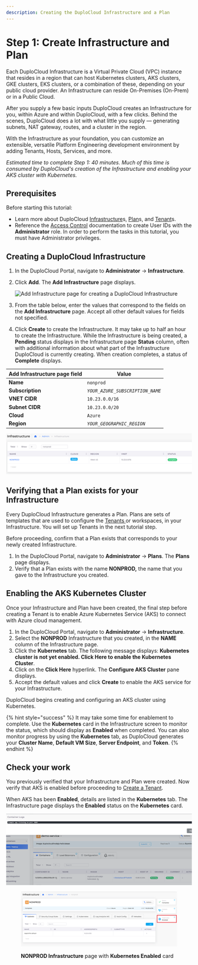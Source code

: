 ```yaml
---
description: Creating the DuploCloud Infrastructure and a Plan
---
```


# Step 1:  Create Infrastructure and Plan

Each DuploCloud Infrastructure is a Virtual Private Cloud (VPC) instance that resides in a region that can host Kubernetes clusters, AKS clusters, GKE clusters, EKS clusters, or a combination of these, depending on your public cloud provider. An Infrastructure can reside On-Premises (On-Prem) or in a Public Cloud.

After you supply a few basic inputs DuploCloud creates an Infrastructure for you, within Azure and within DuploCloud, with a few clicks. Behind the scenes, DuploCloud does a lot with what little you supply — generating subnets, NAT gateway, routes, and a cluster in the region.

With the Infrastructure as your foundation, you can customize an extensible, versatile Platform Engineering development environment by adding Tenants, Hosts, Services, and more.

_Estimated time to complete Step 1: 40 minutes. Much of this time is consumed by DuploCloud's creation of the Infrastructure and enabling your AKS cluster with Kubernetes._

## Prerequisites

Before starting this tutorial:

* Learn more about DuploCloud [Infrastructure](../../getting-started/application-focussed-interface/infrastructure.md)s, [Plan](../../getting-started/application-focussed-interface/plan.md)s, and [Tenant](../../getting-started/application-focussed-interface/tenant.md)s.
* Reference the [Access Control](../../administrator-tools/access-control/) documentation to create User IDs with the **Administrator** role. In order to perform the tasks in this tutorial, you must have Administrator privileges.

## Creating a DuploCloud Infrastructure

1. In the DuploCloud Portal, navigate to **Administrator** -> **Infrastructure**.&#x20;
2.  Click **Add**. The **Add Infrastructure** page displays.

    ![Add Infrastructure page for creating a DuploCloud Infrastructure](<../../.gitbook/assets/image (44) (1).png>)
3. From the table below, enter the values that correspond to the fields on the **Add Infrastructure** page. Accept all other default values for fields not specified.&#x20;
4. Click **Create** to create the Infrastructure. It may take up to half an hour to create the Infrastructure. While the Infrastructure is being created, a **Pending** status displays in the Infrastructure page **Status** column, often with additional information about what part of the Infrastructure DuploCloud is currently creating. When creation completes, a status of **Complete** displays.&#x20;

| Add Infrastructure page field  | Value                            |
| ------------------------------ | -------------------------------- |
| **Name**                       | `nonprod`                        |
| **Subscription**               | _`YOUR_AZURE_SUBSCRIPTION_NAME`_ |
| **VNET CIDR**                  | `10.23.0.0/16`                   |
| **Subnet CIDR**                | `10.23.0.0/20`                   |
| **Cloud**                      | `Azure`                          |
| **Region**                     | _`YOUR_GEOGRAPHIC_REGION`_       |

![Infrastructure creation with a status of Complete](<../../.gitbook/assets/image (30).png>)

## Verifying that a Plan exists for your Infrastructure

Every DuploCloud Infrastructure generates a Plan. Plans are sets of templates that are used to configure the [Tenants ](../../getting-started/application-focussed-interface/tenant.md)or workspaces, in your Infrastructure. You will set up Tenants in the next tutorial step.

Before proceeding, confirm that a Plan exists that corresponds to your newly created Infrastructure.

1. In the DuploCloud Portal, navigate to **Administrator** -> **Plans**. The **Plans** page displays.
2. Verify that a Plan exists with the name **NONPROD,** the name that you gave to the Infrastructure you created.

## Enabling the AKS Kubernetes Cluster

Once your Infrastructure and Plan have been created, the final step before creating a Tenant is to enable Azure Kubernetes Service (AKS) to connect with Azure cloud management.

1. In the DuploCloud Portal, navigate to **Administrator** -> **Infrastructure**.
2. Select the **NONPROD** Infrastructure that you created, in the **NAME** column of the Infrastructure page.
3. Click the **Kubernetes** tab. The following message displays: **Kubernetes cluster is not yet enabled. Click Here to enable the Kubernetes Cluster**.
4. Click on the **Click Here** hyperlink. The **Configure AKS Cluster** pane displays.
5. Accept the default values and click **Create** to enable the AKS service for your Infrastructure.&#x20;

DuploCloud begins creating and configuring an AKS cluster using Kubernetes.&#x20;

{% hint style="success" %}
It may take some time for enablement to complete. Use the **Kubernetes** card in the Infrastructure screen to monitor the status, which should display as **Enabled** when completed. You can also monitor progress by using the **Kubernetes** tab, as DuploCloud generates your **Cluster Name**, **Default VM Size**, **Server Endpoint**, and **Token**.&#x20;
{% endhint %}

## Check your work

You previously verified that your Infrastructure and Plan were created. Now verify that AKS is enabled before proceeding to [Create a Tenant](step-2-tenant.md).

When AKS has been **Enabled**, details are listed in the **Kubernetes** tab. The Infrastructure page displays the **Enabled** status on the **Kubernetes** card.

![Kubernetes tab in the Infrastructure page with details about your configured AKS cluster ](<../../.gitbook/assets/image (38).png>)

<figure><img src="../../.gitbook/assets/Azure_GS_Infra_3_Verify.png" alt=""><figcaption><p><strong>NONPROD Infrastructure</strong> page with <strong>Kubernetes Enabled</strong> card</p></figcaption></figure>
